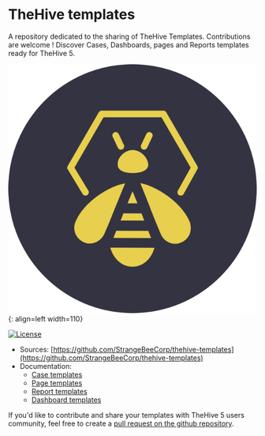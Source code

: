 # TheHive templates

A repository dedicated to the sharing of TheHive Templates. Contributions are welcome !
Discover Cases, Dashboards, pages and Reports templates ready for TheHive 5.


![](images/thehive-alt.png){: align=left width=110}

<div>
  <p align="left">
    <a href="./LICENSE" target"_blank"><img src="https://img.shields.io/github/license/StrangeBeeCorp/thehive-templates" alt="License"></a>
    <!-- <a href><img src="https://img.shields.io/github/v/release/StrangeBeeCorp/TheHive?style=flat&logo=json" alt="Version"></a>           -->
  </p>
</div>

- Sources: [https://github.com/StrangeBeeCorp/thehive-templates](https://github.com/StrangeBeeCorp/thehive-templates)
- Documentation:
    - [Case templates](https://docs.strangebee.com/thehive/user-guides/organisation/templates/case-templates/)
    - [Page templates](https://docs.strangebee.com/thehive/user-guides/organisation/templates/page-templates/)
    - [Report templates](https://docs.strangebee.com/thehive/user-guides/organisation/templates/report-templates/)
    - [Dashboard templates](https://docs.strangebee.com/thehive/user-guides/analyst-corner/dashboard/manage-dashboard/)

If you'd like to contribute and share your templates with TheHive 5 users community, feel free to create a [pull request on the github repository](https://github.com/StrangeBeeCorp/thehive-templates/pulls). 
